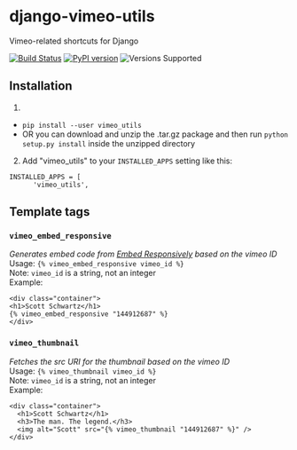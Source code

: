 # django-vimeo-utils  
Vimeo-related shortcuts for Django

[![Build Status](https://travis-ci.org/life-in-messiah/django-vimeo-utils.svg?branch=master)](https://travis-ci.org/life-in-messiah/django-vimeo-utils) [![PyPI version](https://badge.fury.io/py/vimeo_utils.svg)](https://badge.fury.io/py/vimeo_utils) ![Versions Supported](https://img.shields.io/badge/Python-2.7%2C%203.4%2C%203.5%2C%20pypy-brightgreen.svg)

## Installation
1.  
  * `pip install --user vimeo_utils`  
  * OR you can download and unzip the .tar.gz package and then run `python setup.py install` inside the unzipped directory
2. Add "vimeo_utils" to your `INSTALLED_APPS` setting like this:
```
INSTALLED_APPS = [
      'vimeo_utils',
```

## Template tags

### `vimeo_embed_responsive`
*Generates embed code from [Embed Responsively](http://embedresponsively.com/) based on the vimeo ID*  
Usage: `{% vimeo_embed_responsive vimeo_id %}`  
Note: `vimeo_id` is a string, not an integer  
Example:
```
<div class="container">
<h1>Scott Schwartz</h1>
{% vimeo_embed_responsive "144912687" %}
</div>
```

### `vimeo_thumbnail`
*Fetches the src URI for the thumbnail based on the vimeo ID*  
Usage: `{% vimeo_thumbnail vimeo_id %}`  
Note: `vimeo_id` is a string, not an integer  
Example:
```
<div class="container">
  <h1>Scott Schwartz</h1>
  <h3>The man. The legend.</h3>
  <img alt="Scott" src="{% vimeo_thumbnail "144912687" %}" />
</div>
```
